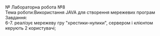 № Лабораторна робота №8  
Тема роботи:Використання JAVA для створення мережевих програм  
Завдання:  
6-7. реалізує мережеву гру "хрестики-нулики", сервером і клієнтом керують 2 користувачі;
